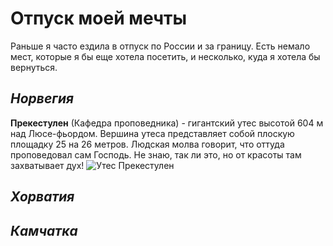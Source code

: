 # Отпуск моей мечты
Раньше я часто ездила в отпуск по России и за границу. Есть немало мест, которые я бы еще хотела посетить, и несколько, куда я хотела бы вернуться.

## *Норвегия*

**Прекестулен** (Кафедра проповедника) - гигантский утес высотой 604 м над Люсе-фьордом. Вершина утеса представляет собой плоскую площадку 25 на 26 метров. Людская молва говорит, что оттуда проповедовал сам Господь. Не знаю, так ли это, но от красоты там захватывает дух!
![Утес Прекестулен](utes.jpg)

## *Хорватия*

## *Камчатка*


